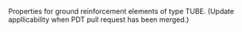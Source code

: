 Properties for ground reinforcement elements of type TUBE. (Update appllicability when PDT pull request has been merged.)
